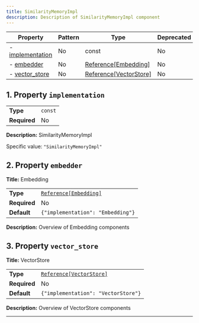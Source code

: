 ```yaml
---
title: SimilarityMemoryImpl
description: Description of SimilarityMemoryImpl component
---
```


| Property                             | Pattern | Type                                                            | Deprecated | Definition | Title/Description    |
| ------------------------------------ | ------- | --------------------------------------------------------------- | ---------- | ---------- | -------------------- |
| - [implementation](#implementation ) | No      | const                                                           | No         | -          | SimilarityMemoryImpl |
| - [embedder](#embedder )             | No      | [Reference[Embedding]](/docs/components/embedding/overview)     | No         | -          | Embedding            |
| - [vector_store](#vector_store )     | No      | [Reference[VectorStore]](/docs/components/vectorstore/overview) | No         | -          | VectorStore          |

## <a name="implementation"></a>1. Property `implementation`

|              |         |
| ------------ | ------- |
| **Type**     | `const` |
| **Required** | No      |

**Description:** SimilarityMemoryImpl

Specific value: `"SimilarityMemoryImpl"`

## <a name="embedder"></a>2. Property `embedder`

**Title:** Embedding

|              |                                                               |
| ------------ | ------------------------------------------------------------- |
| **Type**     | [`Reference[Embedding]`](/docs/components/embedding/overview) |
| **Required** | No                                                            |
| **Default**  | `{"implementation": "Embedding"}`                             |

**Description:** Overview of Embedding components

## <a name="vector_store"></a>3. Property `vector_store`

**Title:** VectorStore

|              |                                                                   |
| ------------ | ----------------------------------------------------------------- |
| **Type**     | [`Reference[VectorStore]`](/docs/components/vectorstore/overview) |
| **Required** | No                                                                |
| **Default**  | `{"implementation": "VectorStore"}`                               |

**Description:** Overview of VectorStore components

----------------------------------------------------------------------------------------------------------------------------
